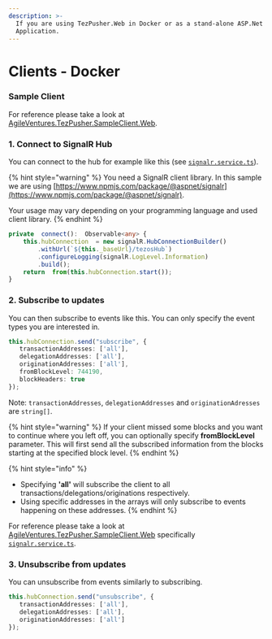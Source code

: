 ```yaml
---
description: >-
  If you are using TezPusher.Web in Docker or as a stand-alone ASP.Net Core
  Application.
---
```


# Clients - Docker

### Sample Client

For reference please take a look at [AgileVentures.TezPusher.SampleClient.Web](https://github.com/agile-ventures/TaaS/tree/master/AgileVentures.TezPusher.SampleClient.Web).

### 1. Connect to SignalR Hub

You can connect to the hub for example like this \(see [`signalr.service.ts`](https://github.com/agile-ventures/TaaS/blob/84fe386b38f5e488a194a2aa531b109c7dc435d6/AgileVentures.TezPusher.SampleClient.Web/src/app/signalr.service.ts#L65)\).

{% hint style="warning" %}
You need a SignalR client library. In this sample we are using [https://www.npmjs.com/package/@aspnet/signalr](https://www.npmjs.com/package/@aspnet/signalr).

Your usage may vary depending on your programming language and used client library.
{% endhint %}

```typescript
private  connect():  Observable<any> {
    this.hubConnection  = new signalR.HubConnectionBuilder()
        .withUrl(`${this._baseUrl}/tezosHub`)
        .configureLogging(signalR.LogLevel.Information)
        .build();
    return  from(this.hubConnection.start());
}
```

### 2. Subscribe to updates

You can then subscribe to events like this. You can only specify the event types you are interested in. 

```typescript
this.hubConnection.send("subscribe", { 
   transactionAddresses: ['all'],
   delegationAddresses: ['all'],
   originationAddresses: ['all'],
   fromBlockLevel: 744190,
   blockHeaders: true
});
```

Note: `transactionAddresses`, `delegationAddresses` and `originationAdresses` are `string[]`.

{% hint style="warning" %}
If your client missed some blocks and you want to continue where you left off, you can optionally specify **fromBlockLevel** parameter. This will first send all the subscribed information from the blocks starting at the specified block level.
{% endhint %}

{% hint style="info" %}
* Specifying **'all'** will subscribe the client to all transactions/delegations/originations respectively.
* Using specific addresses in the arrays will only subscribe to events happening on these addresses.
{% endhint %}

For reference please take a look at [AgileVentures.TezPusher.SampleClient.Web](https://github.com/agile-ventures/TaaS/tree/master/AgileVentures.TezPusher.SampleClient.Web) specifically [`signalr.service.ts`](https://github.com/agile-ventures/TaaS/blob/84fe386b38f5e488a194a2aa531b109c7dc435d6/AgileVentures.TezPusher.SampleClient.Web/src/app/signalr.service.ts#L65).

### 3. Unsubscribe from updates

You can unsubscribe from events similarly to subscribing.

```typescript
this.hubConnection.send("unsubscribe", { 
   transactionAddresses: ['all'],
   delegationAddresses: ['all'],
   originationAddresses: ['all']
});
```



